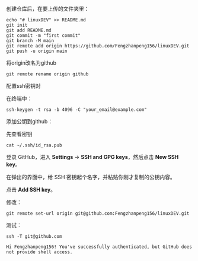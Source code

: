 创建仓库后，在要上传的文件夹里：

```
echo "# linuxDEV" >> README.md
git init
git add README.md
git commit -m "first commit"
git branch -M main
git remote add origin https://github.com/Fengzhanpeng156/linuxDEV.git
git push -u origin main
```

将origin改名为github

```
git remote rename origin github
```

配置ssh密钥对

在终端中：

```
ssh-keygen -t rsa -b 4096 -C "your_email@example.com"
```

添加公钥到github：

先查看密钥

```
cat ~/.ssh/id_rsa.pub
```

登录 GitHub，进入 **Settings** -> **SSH and GPG keys**，然后点击 **New SSH key**。

在弹出的界面中，给 SSH 密钥起个名字，并粘贴你刚才复制的公钥内容。

点击 **Add SSH key**。

修改：

```
git remote set-url origin git@github.com:Fengzhanpeng156/linuxDEV.git
```

测试：

```
ssh -T git@github.com
```

```
Hi Fengzhanpeng156! You've successfully authenticated, but GitHub does not provide shell access.
```

